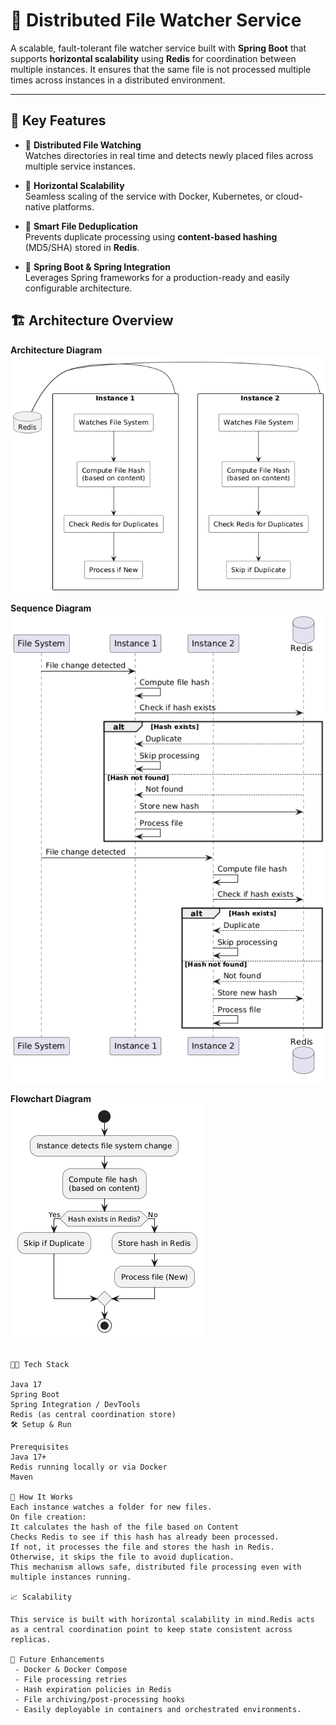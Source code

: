 # 📂 Distributed File Watcher Service

A scalable, fault-tolerant file watcher service built with **Spring Boot** that supports **horizontal scalability** using **Redis** for coordination between multiple instances. It ensures that the same file is not processed multiple times across instances in a distributed environment.

---

## 🚀 Key Features

- 📡 **Distributed File Watching**  
  Watches directories in real time and detects newly placed files across multiple service instances.

- 🔁 **Horizontal Scalability**  
  Seamless scaling of the service with Docker, Kubernetes, or cloud-native platforms.

- 🧠 **Smart File Deduplication**  
  Prevents duplicate processing using **content-based hashing** (MD5/SHA) stored in **Redis**.

- 🧰 **Spring Boot & Spring Integration**  
  Leverages Spring frameworks for a production-ready and easily configurable architecture.


## 🏗️ Architecture Overview
<p>
  <strong>Architecture Diagram</strong><br>
  <img src="design/distributedfilewatcher_architecture.png" alt="Distributed Filewatcher Architecture">
</p>

<p>
  <strong>Sequence Diagram</strong><br>
  <img src="design/distributedfilewatcher_sequence.png" alt="Distributed Filewatcher Sequence">
</p>

<p>
  <strong>Flowchart Diagram</strong><br>
  <img src="design/distributedfilewatcher_flowchart.png" alt="Distributed Filewatcher Flowchart">
</p>

```text

🧑‍💻 Tech Stack

Java 17
Spring Boot
Spring Integration / DevTools
Redis (as central coordination store)
🛠️ Setup & Run

Prerequisites
Java 17+
Redis running locally or via Docker
Maven

🧪 How It Works
Each instance watches a folder for new files.
On file creation:
It calculates the hash of the file based on Content 
Checks Redis to see if this hash has already been processed.
If not, it processes the file and stores the hash in Redis.
Otherwise, it skips the file to avoid duplication.
This mechanism allows safe, distributed file processing even with multiple instances running.

📈 Scalability

This service is built with horizontal scalability in mind.Redis acts as a central coordination point to keep state consistent across replicas.

🧹 Future Enhancements
 - Docker & Docker Compose
 - File processing retries 
 - Hash expiration policies in Redis
 - File archiving/post-processing hooks 
 - Easily deployable in containers and orchestrated environments.
